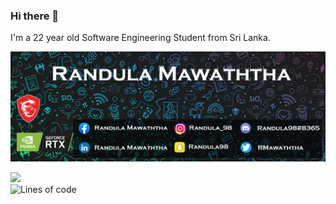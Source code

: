 ### Hi there 👋
I'm a 22 year old Software Engineering Student from Sri Lanka.

![](banner.png)

![](https://komarev.com/ghpvc/?username=your-github-username&color=orange)<br>
![Lines of code](https://img.shields.io/badge/From%20Hello%20World%20I%27ve%20Written%20Over-413298%20lines%20of%20code-blue)
<!--
**Randula98/Randula98** is a ✨ _special_ ✨ repository because its `README.md` (this file) appears on your GitHub profile.

Here are some ideas to get you started:

- 🔭 I’m currently working on ...
- 🌱 I’m currently learning ...
- 👯 I’m looking to collaborate on ...
- 🤔 I’m looking for help with ...
- 💬 Ask me about ...
- 📫 How to reach me: ...
- 😄 Pronouns: ...
- ⚡ Fun fact: ...
-->
